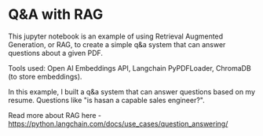 # Q&A with RAG

This jupyter notebook is an example of using Retrieval Augmented Generation, or RAG, to create a simple q&a system that can answer questions about a given PDF.

Tools used: Open AI Embeddings API, Langchain PyPDFLoader, ChromaDB (to store embeddings).

In this example, I built a q&a system that can answer questions based on my resume. Questions like "is hasan a capable sales engineer?". 

Read more about RAG here - https://python.langchain.com/docs/use_cases/question_answering/
